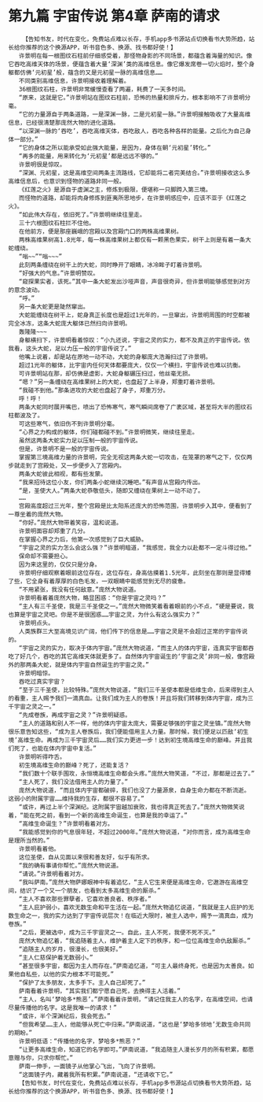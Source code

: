 # 第九篇 宇宙传说 第4章 萨南的请求
        【告知书友，时代在变化，免费站点难以长存，手机app多书源站点切换看书大势所趋，站长给你推荐的这个换源APP，听书音色多、换源、找书都好使！】
       许景明在每一根图纹石柱前仔细感受着，那怪物身影的不同场景，都蕴含着海量的知识。像它吞吃高维天体的场景，便蕴含着大量‘深渊’类的高维信息。像它爆发席卷一切火焰时，整个身躯都仿佛‘元初星’般，蕴含的又是元初星一脉的高维信息……
       不同类别高维信息，许景明接收着理解着。
       36根图纹石柱，许景明非常缓慢查看了两遍，耗费了一天多时间。
       “原来，这就是它。”许景明站在图纹石柱前，恐怖的热量和排斥力，根本影响不了许景明分毫。
       “它的力量源自于两条道路，一是深渊一脉，二是元初星一脉。”许景明接触吸收了大量高维信息，已经很清楚那庞然大物的进化道路。
       “以深渊一脉的‘吞吃’，吞吃高维天体，吞吃敌人，吞吃各种各样的能量。之后化为自己身体一部分。”
       “它的身体之所以能承受如此强大能量，是因为，身体在朝‘元初星’转化。”
       “再多的能量，用来转化为‘元初星’都是远远不够的。”
       许景明很是惊叹。
       “深渊、元初星，这是高维空间两条主流路线，它却能将二者完美结合。”许景明接收这么多高维信息后，也意识到怪物的道路非同一般。
       《红莲之火》是源自于虚渊之主，修炼到极限，便堪称一只脚跨入第三境。
       而怪物的道路，却能将肉身修炼到匪夷所思地步，在许景明感应中，应该不亚于《红莲之火》。
       “如此伟大存在，依旧死了。”许景明继续往里走。
       三十六根图纹石柱拦不住他。
       在他前方，便是那座巍峨的宫殿以及宫殿门口的两株高维果树。
       两株高维果树高1.8光年，每一株高维果树上都仅有一颗黑色果实，树干上则是有着一条大蛇缠绕。
       “嗡~~”“嗡~~~”
       此刻两条缠绕在树干上的大蛇，同时睁开了眼睛，冰冷眸子盯着许景明。
       “好强大的气息。”许景明赞叹。
       “窥探果实者，该死。”其中一条大蛇发出沙哑声音，声音很奇异，但许景明能够感觉到对方的意念波动。
       “呼。”
       另一条大蛇更是陡然窜出。
       大蛇能缠绕在树干上，蛇身真正长度也是超过1光年的，一旦窜出，许景明周围的时空都被完全冰冻，这条大蛇庞大躯体已然扫向许景明。
       轰隆隆~~~
       身躯横扫下，许景明看着惊叹：“小九还说，宇宙之灵的实力，都不及真正的宇宙传说。依我看，这头大蛇，足以力压一般的宇宙传说了。”
       他嘴上说着，却是站在原地一动不动，大蛇的身躯庞大浩瀚扫过了许景明。
       超过1光年的躯体，比宇宙内任何天体都要庞大，仅仅一个横扫，宇宙传说也难以抗衡。
       可许景明站在那，却仿佛是虚影，大蛇身躯碾压扫过，他丝毫无损。
       “嗯？”另一条缠绕在高维果树上的大蛇，也盘起了上半身，郑重盯着许景明。
       “我碰不到他。”那条进攻的大蛇也盘起了身子，郑重万分。
       呼！呼！
       两条大蛇同时展开嘴巴，喷出了恐怖寒气，寒气瞬间席卷了广袤区域，甚至将大半的图纹石柱都波及了。
       可这些寒气，依旧伤不到许景明分毫。
       “心界之力构成的躯体，你们碰都碰不到。”许景明微笑，继续往里走。
       虽然这两条大蛇实力足以压制一般的宇宙传说。
       但是，许景明不是一般的宇宙传说。
       掌握第三境高维力量的许景明，完全无视这两条大蛇一切攻击，在笼罩的寒气之下，仅仅两步就走到了宫殿处，又一步便步入了宫殿内。
       两条大蛇彼此相视，都有些发蒙。
       “我来招待这位小友，你们两条小蛇继续沉睡吧。”有声音从宫殿内传出。
       “是，圣使大人。”两条大蛇恭敬低头，随即又缠绕在果树上一动不动了。
       ……
       宫殿高度超过三光年，整个宫殿是比太阳系还庞大的恐怖范围，许景明步入其中，便看到了一尊坐着的庞然大物。
       “你好。”庞然大物带着笑容，温和说道。
       许景明面容却郑重了几分。
       在掌握心界之力后，他第一次感觉到了巨大威胁。
       “宇宙之灵的实力怎么会这么强？”许景明暗道，“我感觉，我全力以赴都不一定斗得过他。”
       保命却不需要担心。
       因为来这里的，仅仅只是分身。
       许景明仔细观察着眼前这位存在，这位存在，身高估摸着1.5光年，此刻坐在那则是显得矮了些，它全身有着厚厚的白色毛发，一双眼睛中能感觉到无尽的疲惫。
       “不用紧张，我没有任何敌意。”庞然大物说道。
       许景明看着着庞然大物，略显困惑：“你是宇宙之灵吗？”
       “主人有三千圣使，我是三千圣使之一。”庞然大物微笑着看着眼前的小不点，“硬是要说，我也算是宇宙之灵吧。你是不是很困惑……宇宙之灵，为什么有这么强实力？”
       许景明点头。
       人类族群三大至高境见识广阔，他们传下的信息是……宇宙之灵是不会超过正常的宇宙传说的。
       “宇宙之灵的实力，取决于体内宇宙。”庞然大物说道，“而主人的体内宇宙，连真实宇宙都吞吃了好几个，吞吃的其它高维天体就更多了。自然体内宇宙诞生的‘宇宙之灵’非同一般，像宫殿外的那两条大蛇，就是体内宇宙自然诞生的宇宙之灵。”
       许景明暗惊。
       吞吃过真实宇宙？
       “至于三千圣使，比较特殊。”庞然大物说道，“我们三千圣使本都是低维生命，后来得到主人的看重，主人赐予我们一滴真血。让我们成为主人的卷族！并且将我们转移到体内宇宙，成为三千宇宙之灵之一。”
       “先成卷族，再成宇宙之灵？”许景明疑惑。
       “主人的道路和别人不一样，他的体内宇宙太庞大，需要足够强的宇宙之灵坐镇。”庞然大物很乐意告知这些，“成为主人卷族后，我们便能借用主人力量。那时候，我们便足以匹敌‘初生境’高维生命。再成为三千宇宙灵后……我们实力更进一步！达到初生境高维生命的巅峰。并且我们死了，也能在体内宇宙中复活。”
       许景明听得咋舌。
       初生境高维生命的巅峰？死了，还能复活？
       “我们数十个联手围攻，永恒境高维生命都会头疼。”庞然大物笑道，“不过，那都是过去了。”
       “主人死了，我们没法借用主人的力量了。”
       庞然大物说道，“而且体内宇宙都破碎，我们也没了力量源泉，自身生命力都在不断流逝。这弱小的附属宇宙……维持我的生存，都很不容易了。”
       “或许，再过上半个深渊纪。这附属宇宙越加衰败，我也得真正死去了。”庞然大物微笑说着，“能在死之前，看到一个新的高维生命诞生，也算是我的幸运了。”
       “高维生命诞生？”许景明看着对方。
       “我能感觉到你的气息很年轻，不超过2000年。”庞然大物说道，“对你而言，成为高维生命是理所当然的。”
       许景明看着他。
       这位圣使，自从见面以来很和善友好，似乎有所求。
       “我的确有事请你帮忙。”庞然大物说道。
       “请说。”许景明看着对方。
       “我叫萨南。”庞然大物萨娜眼神中有着追忆，“主人它生来便是高维生命，它遨游在高维空间，结识了一个又一个朋友，也看到太多高维生命的厮杀。”
       “主人不喜欢那些罪孽者，它喜欢善良者、秩序者。”
       “主人庇护弱小，喜欢无数生命和平生活在一起。”庞然大物追忆说道，“我就是主人庇护的无数生命之一，我的实力达到了宇宙传说层次！在临近大限时，被主人选中，赐予一滴真血，成为卷族。”
       “之后，更被选中，成为三千宇宙灵之一。自此，主人不死，我便不死不灭。”
       庞然大物追忆着，“我追随着主人，维护着主人定下的秩序，和一位位高维生命仇敌厮杀。”
       “追随主人的岁月，很漫长，也很美好。”
       “主人仁慈保护着无数弱小。”
       “甚至很多宇宙，都因为主人而存在。”萨南追忆道，“可主人最终身死，也是因为太善良。如果他自私些，以他的实力根本不可能死。”
       “保护了太多朋友，太多手下。主人自己却死了。”
       萨南看着许景明，“其实我们都宁愿自己死，去换得主人活着。”
       “主人，名叫‘梦哈多*熊恶’。”萨南看着许景明，“请记住我主人的名字，在高维空间，也请尽量传播他的名字。这是我唯一的请求！”
       “或许，半个深渊纪后，我会死去。”
       “但我希望……主人，他能够从死亡中归来。”萨南说道，“这也是‘梦哈多领地’无数生命共同的期盼。”
       许景明低语：“传播他的名字，梦哈多*熊恶？”
       “让更多高维生命，知道它的名字即可。”萨南说道，“我追随主人漫长岁月的所有积累，都愿意赠与你，只求你帮忙。”
       萨南一伸手，一面镜子从他掌心飞出，飞向了许景明。
       “这面镜子内，藏着我所有积累。”萨南说道，“还请收下它。”
       【告知书友，时代在变化，免费站点难以长存，手机app多书源站点切换看书大势所趋，站长给你推荐的这个换源APP，听书音色多、换源、找书都好使！】